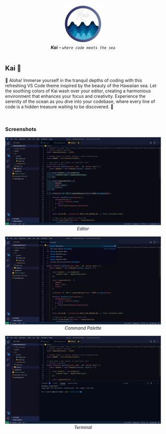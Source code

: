 <div align="center">
	<img src="./assets/kai.png" alt="Kai - a Visual Studio Code theme">
	<br>
	<em><strong>Kai</strong> &ndash; <code>where code meets the sea</code></em>
</div>

<br>

## Kai 🌊

🌊 Aloha! Immerse yourself in the tranquil depths of coding with this refreshing VS Code theme inspired by the beauty of the Hawaiian sea. Let the soothing colors of Kai wash over your editor, creating a harmonious environment that enhances your focus and creativity. Experience the serenity of the ocean as you dive into your codebase, where every line of code is a hidden treasure waiting to be discovered. 🦞

<br>

### Screenshots

<div align="center">
	<img src="./assets/screenshot-1.png" alt="Screenshot of Visual Studio Code running Kai theme">
	<br>
	<em>Editor</em>
	<br>
	<br>
	<img src="./assets/screenshot-2.png" alt="Screenshot of Visual Studio Code running Kai theme">
	<br>
	<em>Command Palette</em>
	<br>
	<br>
	<img src="./assets/screenshot-3.png" alt="Screenshot of Visual Studio Code running Kai theme">
	<br>
	<em>Terminal</em>
</div>
